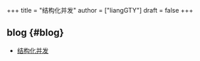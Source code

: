+++
title = "结构化并发"
author = ["liangGTY"]
draft = false
+++

## blog {#blog}

-   [结构化并发](https://250bpm.com/blog:71/)
